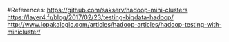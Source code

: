 

#References:
https://github.com/sakserv/hadoop-mini-clusters
https://layer4.fr/blog/2017/02/23/testing-bigdata-hadoop/
http://www.lopakalogic.com/articles/hadoop-articles/hadoop-testing-with-minicluster/